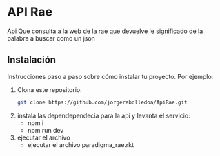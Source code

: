 # API Rae

Api Que consulta a la web de la rae que devuelve le significado de la palabra a buscar como un json



## Instalación

Instrucciones paso a paso sobre cómo instalar tu proyecto. Por ejemplo:

1. Clona este repositorio:
   ```bash
   git clone https://github.com/jorgerebolledoa/ApiRae.git
   
2. instala las dependependecia para la api y levanta el servicio:
   - npm i
   - npm run dev
3. ejecutar el archivo 
   - ejecutar el archivo paradigma_rae.rkt

